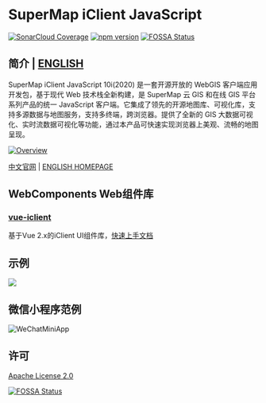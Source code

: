 # SuperMap iClient JavaScript

[![SonarCloud Coverage](https://sonarcloud.io/api/project_badges/measure?project=com.supermap%3Aiclient-javascript9&metric=coverage)](https://sonarcloud.io/dashboard?id=com.supermap%3Aiclient-javascript9)
[![npm version](https://img.shields.io/npm/v/@supermap/iclient-common.svg)](https://www.npmjs.com/~supermap)
[![FOSSA Status](https://app.fossa.io/api/projects/git%2Bgithub.com%2FSuperMap%2FiClient-JavaScript.svg?type=shield)](https://app.fossa.io/projects/git%2Bgithub.com%2FSuperMap%2FiClient-JavaScript?ref=badge_shield)

## 简介 | [ENGLISH](https://github.com/SuperMap/iClient-JavaScript/blob/master/README_EN.md)

SuperMap iClient JavaScript 10i(2020) 是一套开源开放的 WebGIS 客户端应用开发包，基于现代 Web 技术栈全新构建，是 SuperMap 云 GIS 和在线 GIS 平台系列产品的统一 JavaScript 客户端。它集成了领先的开源地图库、可视化库，支持多源数据与地图服务，支持多终端，跨浏览器。提供了全新的 GIS 大数据可视化、实时流数据可视化等功能，通过本产品可快速实现浏览器上美观、流畅的地图呈现。


[![Overview](https://iclient.supermap.io/en/web/img/overview/product_overview.png)](https://iclient.supermap.io/web/introduction/overview.html)

[中文官网](https://iclient.supermap.io) | [ENGLISH HOMEPAGE](https://iclient.supermap.io/en/web/index.html)

## WebComponents Web组件库
### [vue-iclient](https://github.com/SuperMap/vue-iclient)

基于Vue 2.x的iClient UI组件库，[快速上手文档](https://iclient.supermap.io/web/apis/vue/zh/api/guide/quick-start.html)

## 示例
 [![](https://www.supermap.com/pic/anlipic/201792216859921.gif)](https://iclient.supermap.io/examples/mapboxgl/editor.html#mapvPolylineTime)
 
## 微信小程序范例
![WeChatMiniApp](https://iclient.supermap.io/en/web/img/whatsNewWechat.jpg)

## 许可
[ Apache License 2.0 ](./LICENSE)

[![FOSSA Status](https://app.fossa.io/api/projects/git%2Bgithub.com%2FSuperMap%2FiClient-JavaScript.svg?type=large)](https://app.fossa.io/projects/git%2Bgithub.com%2FSuperMap%2FiClient-JavaScript?ref=badge_large)
